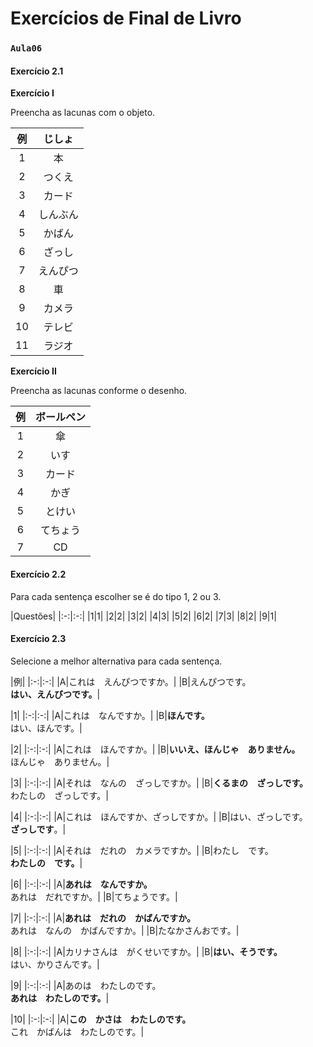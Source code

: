 # Exercícios de Final de Livro

### `Aula06`

#### Exercício 2.1

**Exercício I**

Preencha as lacunas com o objeto.

|例|じしょ|
|:-:|:-:|
|1|本|
|2|つくえ|
|3|カード|
|4|しんぶん|
|5|かばん|
|6|ざっし|
|7|えんぴつ|
|8|車|
|9|カメラ|
|10|テレビ|
|11|ラジオ|

**Exercício II**

Preencha as lacunas conforme o desenho.

|例|ボールペン|
|:-:|:-:|
|1|傘|
|2|いす|
|3|カード|
|4|かぎ|
|5|とけい|
|6|てちょう|
|7|CD|

#### Exercício 2.2

Para cada sentença escolher se é do tipo 1, 2 ou 3.

|Questões|
|:-:|:-:|
|1|1|
|2|2|
|3|2|
|4|3|
|5|2|
|6|2|
|7|3|
|8|2|
|9|1|


#### Exercício 2.3

Selecione a melhor alternativa para cada sentença.

|例|
|:-:|:-:|
|A|これは　えんぴつですか。|
|B|えんぴつです。<br>**はい、えんびつです。**|

|1|
|:-:|:-:|
|A|これは　なんですか。|
|B|**ほんです。**<br>はい、ほんです。|

|2|
|:-:|:-:|
|A|これは　ほんですか。|
|B|**いいえ、ほんじゃ　ありません。**<br>ほんじゃ　ありません。|

|3|
|:-:|:-:|
|A|それは　なんの　ざっしですか。|
|B|**くるまの　ざっしです。**<br>わたしの　ざっしです。|

|4|
|:-:|:-:|
|A|これは　ほんですか、ざっしですか。|
|B|はい、ざっしです。<br>**ざっしです**。|

|5|
|:-:|:-:|
|A|それは　だれの　カメラですか。|
|B|わたし　です。<br>**わたしの　です。**|

|6|
|:-:|:-:|
|A|**あれは　なんですか。**<br>あれは　だれですか。|
|B|てちょうです。|

|7|
|:-:|:-:|
|A|**あれは　だれの　かばんですか。**<br>あれは　なんの　かばんですか。|
|B|たなかさんおです。|

|8|
|:-:|:-:|
|A|カリナさんは　がくせいですか。|
|B|**はい、そうです。**<br>はい、かりさんです。|

|9|
|:-:|:-:|
|A|あのは　わたしのです。<br>**あれは　わたしのです。**|

|10|
|:-:|:-:|
|A|**この　かさは　わたしのです。**<br>これ　かばんは　わたしのです。|
